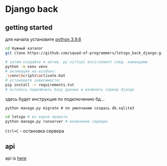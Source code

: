 # Django back 

## getting started
для начала установите [python 3.9.6](https://www.python.org/downloads/)

```bash
cd Нужный каталог
git clone https://github.com/squad-of-programmers/letsgo_back_django.git

# затем создайте и актив. py virtual environment след. командами
python -m venv venv
# активация на windows:
.\venv\Scripts\activate.bat
# установите зависимости:
pip install -r requirements.txt
# осталось подключить базу данных и включить сервер django
```

здесь будет инструкция по подключению бд...
```
python manage.py migrate # по умолчанию создась db.sqlite3
```


```bash
cd letsgo # из корня проекта
python manage.py runserver # включение сервера 
```
`Ctrl+C` - остановка сервера


## api

api is [here](https://github.com/squad-of-programmers/letsgo_todo#questions)
